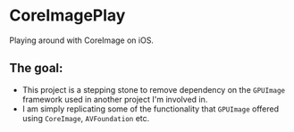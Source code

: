 # CoreImagePlay

Playing around with CoreImage on iOS.

## The goal:
* This project is a stepping stone to remove dependency on the `GPUImage` framework used in another project I'm involved in.
* I am simply replicating some of the functionality that `GPUImage` offered using `CoreImage`, `AVFoundation` etc.
